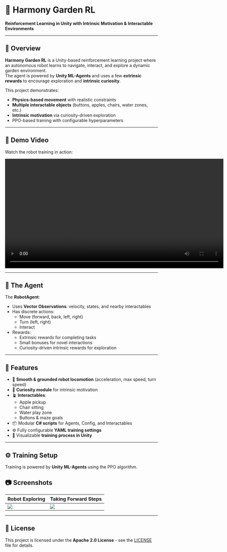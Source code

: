 # 🌱 Harmony Garden RL  
**Reinforcement Learning in Unity with Intrinsic Motivation & Interactable Environments**

---

## 📖 Overview
**Harmony Garden RL** is a Unity-based reinforcement learning project where an autonomous robot learns to navigate, interact, and explore a dynamic garden environment.  
The agent is powered by **Unity ML-Agents** and uses a few **extrinsic rewards** to encourage exploration and **intrinsic curiosity**.

This project demonstrates:
- **Physics-based movement** with realistic constraints
- **Multiple interactable objects** (buttons, apples, chairs, water zones, etc.)
- **Intrinsic motivation** via curiosity-driven exploration
- PPO-based training with configurable hyperparameters

---

## 🎥 Demo Video
Watch the robot training in action:

<video src="vedio.mp4" controls width="720">
  Your browser does not support the video tag.
</video>

---

## 🤖 The Agent  
The **RobotAgent**:
- Uses **Vector Observations**: velocity, states, and nearby interactables
- Has discrete actions:
  - Move (forward, back, left, right)
  - Turn (left, right)
  - Interact
- Rewards:
  - Extrinsic rewards for completing tasks
  - Small bonuses for novel interactions
  - Curiosity-driven intrinsic rewards for exploration

---

## 🎯 Features
- 🏃 **Smooth & grounded robot locomotion** (acceleration, max speed, turn speed)
- 🧠 **Curiosity module** for intrinsic motivation
- 🪴 **Interactables**:
  - Apple pickup
  - Chair sitting
  - Water play zone
  - Buttons & maze goals
- 📦 Modular **C# scripts** for Agents, Config, and Interactables
- ⚙️ Fully configurable **YAML training settings**
- 🎥 Visualizable **training process in Unity**

---

## ⚙️ Training Setup
Training is powered by **Unity ML-Agents** using the PPO algorithm.

## 📷 Screenshots

| Robot Exploring | Taking Forward Steps |
|-----------------|----------------------|
| ![](./docs/robot_exploring.png) | ![](./docs/taking_forward_steps.png) |

---

## 📜 License
This project is licensed under the **Apache 2.0 License** - see the [LICENSE](./LICENSE) file for details.


